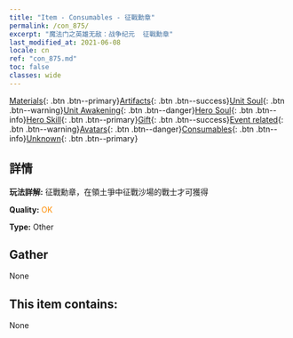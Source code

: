 ```yaml
---
title: "Item - Consumables - 征戰勳章"
permalink: /con_875/
excerpt: "魔法门之英雄无敌：战争纪元  征戰勳章"
last_modified_at: 2021-06-08
locale: cn
ref: "con_875.md"
toc: false
classes: wide
---
```

 [Materials](/ItemsCN/){: .btn .btn--primary}[Artifacts](/ItemsCN/Artifacts/){: .btn .btn--success}[Unit Soul](/ItemsCN/UnitSoul/){: .btn .btn--warning}[Unit Awakening](/ItemsCN/UnitAwakening/){: .btn .btn--danger}[Hero Soul](/ItemsCN/HeroSoul/){: .btn .btn--info}[Hero Skill](/ItemsCN/HeroSkill/){: .btn .btn--primary}[Gift](/ItemsCN/Gift/){: .btn .btn--success}[Event related](/ItemsCN/Events/){: .btn .btn--warning}[Avatars](/ItemsCN/Avatars/){: .btn .btn--danger}[Consumables](/ItemsCN/Consumables/){: .btn .btn--info}[Unknown](/ItemsCN/Unknown/){: .btn .btn--primary}

## 詳情
 **玩法詳解:** 征戰勳章，在領土爭中征戰沙場的戰士才可獲得

 **Quality:** <span style="color: #FF8C00">OK</span>

 **Type:** Other

## Gather

  None

## This item contains:

  None

